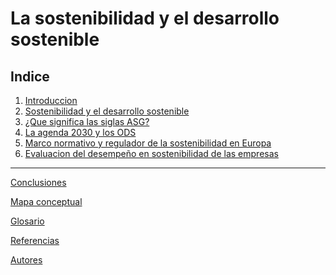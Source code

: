 # La sostenibilidad y el desarrollo sostenible
## Indice

1. [Introduccion](introduccion.md)
2. [Sostenibilidad y el desarrollo sostenible](Sostenibilidad-y-el-desarrollo-sostenible.md)
3. [¿Que significa las siglas ASG?](ASG.md)
4. [La agenda 2030 y los ODS](ODS.md)
5. [Marco normativo y regulador de la sostenibilidad en Europa](Regulaciones.md)
6. [Evaluacion del desempeño en sostenibilidad de las empresas](Desempeno.md)
---
[Conclusiones](Conclusiones.md)

[Mapa conceptual]()

[Glosario]()

[Referencias](Referencias.md)

[Autores](Autores.md)
